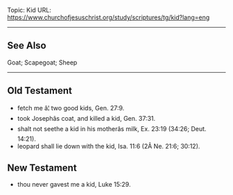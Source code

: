 Topic: Kid
URL: https://www.churchofjesuschrist.org/study/scriptures/tg/kid?lang=eng

---

## See Also

Goat; Scapegoat; Sheep

---

## Old Testament

- fetch me â¦ two good kids, Gen. 27:9.
- took Josephâs coat, and killed a kid, Gen. 37:31.
- shalt not seethe a kid in his motherâs milk, Ex. 23:19 (34:26; Deut. 14:21).
- leopard shall lie down with the kid, Isa. 11:6 (2Â Ne. 21:6; 30:12).

## New Testament

- thou never gavest me a kid, Luke 15:29.

